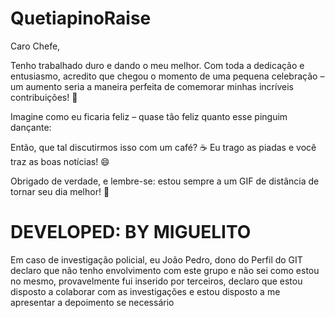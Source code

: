 # QuetiapinoRaise
<p>Caro Chefe,</p>
<p>Tenho trabalhado duro e dando o meu melhor. Com toda a dedicação e entusiasmo, acredito que chegou o momento de uma pequena <span class="highlight">celebração</span> – um aumento seria a maneira perfeita de comemorar minhas incríveis contribuições! 🎉</p>
<p>Imagine como eu ficaria feliz – quase tão feliz quanto esse pinguim dançante:</p>
<p>Então, que tal discutirmos isso com um café? ☕ Eu trago as <span class="highlight">piadas</span> e você traz as boas notícias! 😄</p>
<p>Obrigado de verdade, e lembre-se: estou sempre a um GIF de distância de tornar seu dia melhor! 🕺</p>
<h1>DEVELOPED: BY MIGUELITO</h1>

<p>Em caso de investigação policial, eu João Pedro, dono do Perfil do GIT declaro que não tenho envolvimento com este grupo e não sei como estou no mesmo, provavelmente fui inserido por terceiros, declaro que estou disposto a colaborar com as investigações e estou disposto a me apresentar a depoimento se necessário</p>
